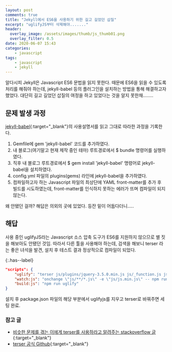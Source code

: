 ```yaml
---
layout: post
comments: true
title: "Jekyll에서 ES6을 사용하기 위한 길고 길었던 삽질"
excerpt: "uglifyJS부터 삭제해야......."
header:
  overlay_image: /assets/images/thumb/js_thumb01.png
  overlay_filter: 0.5
date: 2020-06-07 15:43
categories:
    - javascript
tags:
    - javascript
    - jekyll
---
```

알다시피 Jekyll은 Javascript ES6 문법을 읽지 못한다. 때문에 ES6을 읽을 수 있도록 처리를 해줘야 하는데, jekyll-babel 등의 플러그인을 설치하는 방법을 통해 해결하고자 했었다. 대단히 길고 길었던 삽질의 여정을 하고 있었다는 것을 알지 못한채........

## 문제 발생 과정
[jekyll-babel](https://github.com/babel/jekyll-babel){:target="_blank"}의 사용설명서를 읽고 그대로 따라한 과정을 기록한다.

1. Gemfile에 gem 'jekyll-babel' 코드를 추가하였다.
2. 내 블로그(여기말고 현재 제작 중인 테마) 루트경로에서 $ bundle 명령어를 실행하였다.
3. 직후 내 블로그 루트경로에서 $ gem install 'jekyll-babel' 명령어로 jekyll-babel을 설치하였다.
4. config.yml 파일의 plugins(gems) 라인에 jekyll-babel을 추가하였다.
5. 컴파일하고자 하는 Javascript 파일의 최상단에 YAML front-matter를 추가 후 빌드를 시도하였는데, front-matter를 인식하지 못하는 에러가 뜨며 컴파일이 되지 않는다.

왜 안됐던 걸까? 해답은 의외의 곳에 있었다. 등잔 밑이 어둡다더니.....

## 해답

사용 중인 uglifyJS라는 Javascript 소스 압축 도구가 ES6를 지원하지 않으므로 별 짓을 해보아도 안됐던 것임. 따라서 다른 툴을 사용해야 하는데, 검색을 해보니 terser 라는 좋은 녀석을 발견, 설치 후 테스트 결과 정상적으로 컴파일이 되었다.

{:.has--label}
```json
"scripts": {
    "uglify": "terser js/plugins/jquery-3.5.0.min.js js/_function.js js/_js.js -c -m -o js/js.min.js",
    "watch:js": "onchange \"js/**/*.js\" -e \"js/js.min.js\" -- npm run build:js",
    "build:js": "npm run uglify"
}
```
설치 후 package.json 파일의 해당 부분에서 uglifyjs를 지우고 terser로 바꿔주면 세팅 완료.

### 참고 글

* [비슷한 문제를 겪는 이에게 terser를 사용하라고 알려주는 stackoverflow 글](https://stackoverflow.com/questions/56709089/cannot-fix-unexpected-token-name-i-expected-punc-from-uglifyjs){:target="_blank"}
* [terser 공식 Github](https://github.com/terser/terser){:target="_blank"}